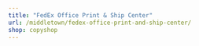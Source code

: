 ```yaml
---
title: "FedEx Office Print & Ship Center"
url: /middletown/fedex-office-print-and-ship-center/
shop: copyshop
---
```

